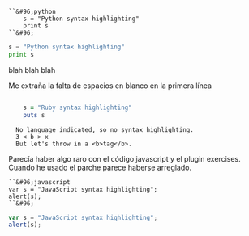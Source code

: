 ```
``&#96;python
    s = "Python syntax highlighting"
    print s
``&#96;
```

```python
s = "Python syntax highlighting"
print s
```

blah blah blah

Me extraña la falta de espacios en blanco en la primera línea

```ruby

    s = "Ruby syntax highlighting"
    puts s
```

```
  No language indicated, so no syntax highlighting.
  3 < b > x
  But let's throw in a <b>tag</b>.
```

Parecía haber algo raro con el código javascript y el plugin exercises.
Cuando he usado el parche parece haberse arreglado.

```
``&#96;javascript
var s = "JavaScript syntax highlighting";
alert(s);
``&#96;
```

```javascript
var s = "JavaScript syntax highlighting";
alert(s);
```
